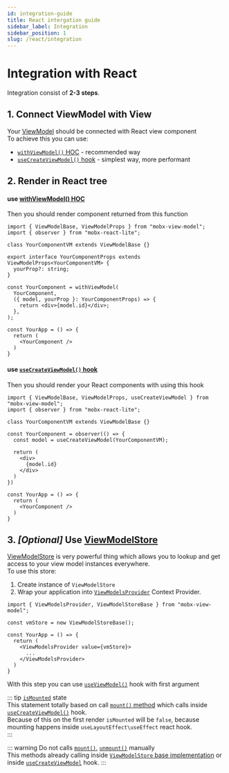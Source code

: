 ```yaml
---
id: integration-guide
title: React intergation guide
sidebar_label: Integration
sidebar_position: 1
slug: /react/integration
---
```


# Integration with React  

Integration consist of **2-3 steps**.  

## 1. Connect ViewModel with View 
Your [ViewModel](/api/view-models/interface) should be connected with React view component  
To achieve this you can use:  
- [`withViewModel()` HOC](/react/api/with-view-model) - recommended way  
- [`useCreateViewModel()` hook](/react/api/use-create-view-model) - simplest way, more performant  

## 2. Render in React tree   

#### use [withViewModel() HOC](/react/api/with-view-model)  
Then you should render component returned from this function  

```tsx
import { ViewModelBase, ViewModelProps } from "mobx-view-model";
import { observer } from "mobx-react-lite";

class YourComponentVM extends ViewModelBase {}

export interface YourComponentProps extends ViewModelProps<YourComponentVM> {
  yourProp?: string;
}

const YourComponent = withViewModel(
  YourComponent,
  ({ model, yourProp }: YourComponentProps) => {
    return <div>{model.id}</div>;
  },
);

const YourApp = () => {
  return (
    <YourComponent />
  )
}
```


#### use [`useCreateViewModel()` hook](/react/api/use-create-view-model)  
Then you should render your React components with using this hook  

```tsx
import { ViewModelBase, ViewModelProps, useCreateViewModel } from "mobx-view-model";
import { observer } from "mobx-react-lite";

class YourComponentVM extends ViewModelBase {}

const YourComponent = observer(() => {
  const model = useCreateViewModel(YourComponentVM);

  return (
    <div>
      {model.id}
    </div>
  )
})

const YourApp = () => {
  return (
    <YourComponent />
  )
}
```


## 3. _\[Optional\]_ Use [ViewModelStore](/api/view-model-store/interface)  
[ViewModelStore](/api/view-model-store/interface) is very powerful thing which allows you to lookup and get access to your view model instances everywhere.  
To use this store:
  1. Create instance of `ViewModelStore`
  2. Wrap your application into [`ViewModelsProvider`](/react/api/view-models-provider) Context Provider.  

```tsx
import { ViewModelsProvider, ViewModelStoreBase } from "mobx-view-model";

const vmStore = new ViewModelStoreBase();

const YourApp = () => {
  return (
    <ViewModelsProvider value={vmStore}>
      ...
    </ViewModelsProvider>
  )
}
```
With this step you can use [`useViewModel()`](/react/api/use-view-model) hook with first argument  

::: tip [`isMounted`](/api/view-models/interface#ismounted-boolean) state  
This statement totally based on call [`mount()` method](/api/view-models/interface#mount-void-promise-void) which calls inside [`useCreateViewModel()`](/react/api/use-create-view-model) hook.  
Because of this on the first render `isMounted` will be `false`, because mounting happens inside `useLayoutEffect\useEffect` react hook.  
:::

::: warning Do not calls [`mount()`](/api/view-models/interface#mount-void-promise-void), [`unmount()`](/api/view-models/interface#unmount-void-promise-void) manually  
This methods already calling inside [`ViewModelStore` base implementation](/api/view-model-store/base-implementation) or inside [`useCreateViewModel`](/react/api/use-create-view-model) hook.
:::